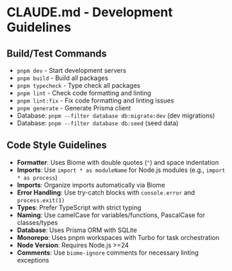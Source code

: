 # CLAUDE.md - Development Guidelines

## Build/Test Commands
- `pnpm dev` - Start development servers
- `pnpm build` - Build all packages
- `pnpm typecheck` - Type check all packages
- `pnpm lint` - Check code formatting and linting
- `pnpm lint:fix` - Fix code formatting and linting issues
- `pnpm generate` - Generate Prisma client
- Database: `pnpm --filter database db:migrate:dev` (dev migrations)
- Database: `pnpm --filter database db:seed` (seed data)

## Code Style Guidelines
- **Formatter**: Uses Biome with double quotes (`"`) and space indentation
- **Imports**: Use `import * as moduleName` for Node.js modules (e.g., `import * as process`)
- **Imports**: Organize imports automatically via Biome
- **Error Handling**: Use try-catch blocks with `console.error` and `process.exit(1)`
- **Types**: Prefer TypeScript with strict typing
- **Naming**: Use camelCase for variables/functions, PascalCase for classes/types
- **Database**: Uses Prisma ORM with SQLite
- **Monorepo**: Uses pnpm workspaces with Turbo for task orchestration
- **Node Version**: Requires Node.js >=24
- **Comments**: Use `biome-ignore` comments for necessary linting exceptions
